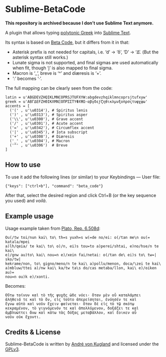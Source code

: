Sublime-BetaCode
================

**This repository is archived because I don’t use Sublime Text anymore.**

A plugin that allows typing [polytonic Greek][polytonic] into [Sublime Text][st].

Its syntax is based on [Beta Code][beta_code], but it differs from it in that:

* Asterisk prefix is not needed for capitals, i.e. ‘d’ → ‘δ’, ‘D’ → ‘Δ’. (But the
  asterisk syntax still works.)
* Lunate sigma is not supported, and final sigmas are used automatically when fit,
  though ‘j’ is also mapped to final sigma.
* Macron is ‘_’, breve is ‘^’ and diæresis is ‘+’.
* ‘:’ becomes ‘·’.

The full mapping can be clearly seen from the code:

```
latin = u'ABGDEVZHQIKLMNCOPRSJTUFXYW:abgdevzhqiklmncoprsjtufxyw'
greek = u'ΑΒΓΔΕϜΖΗΘΙΚΛΜΝΞΟΠΡΣΣΤΥΦΧΨΩ·αβγδεϝζηθικλμνξοπρσςτυφχψω'
accents = [
  ('(' , u'\u0314'), # Spiritus lenis
  (')' , u'\u0313'), # Spiritus asper
  ('\\', u'\u0300'), # Grave accent
  ('/' , u'\u0301'), # Acute accent
  ('=' , u'\u0342'), # Circumflex accent
  ('|' , u'\u0345'), # Iota subscript
  ('+' , u'\u0308'), # Diæresis
  ('_' , u'\u0304'), # Macron
  ('^' , u'\u0306')  # Breve
]
```

How to use
----------

To use it add the following lines (or similar) to your Keybindings — User file:

```
{"keys": ["ctrl+b"], "command": "beta_code"}
```

After that, select the desired region and click Ctrl+B (or the key sequence
you used) and *voilà*.

Example usage
-------------

Usage example taken from [Plato, Rep. 6.508d][platrep]:

```
Ou(/tw toi/nun kai\ to\ th=s yuxh=s w(=de no/ei: o(/tan me\n ou(= katala/mpei
a)lh/qeia/ te kai\ to\ o)/n, ei)s tou=to a)perei/shtai, e)no/hse/n te kai\
e)/gnw au)to\ kai\ nou=n e)/xein fai/netai: o(/tan de\ ei)s to\ tw=| sko/tw|
kekrame/non, to\ gigno/meno/n te kai\ a)pollu/menon, doca/\zei te kai\
a)mbluw/ttei a)/nw kai\ ka/tw ta\s do/cas metaba/llon, kai\ e)/oiken au)=
nou=n ou)k e)/xonti.
```

Becomes:

```
Οὕτω τοίνυν καὶ τὸ τῆς ψυχῆς ὧδε νόει· ὅταν μὲν οὗ καταλάμπει
ἀλήθειά τε καὶ τὸ ὄν, εἰς τοῦτο ἀπερείσηται, ἐνόησέν τε καὶ
ἔγνω αὐτὸ καὶ νοῦν ἔχειν φαίνεται· ὅταν δὲ εἰς τὸ τῷ σκότῳ
κεκραμένον, τὸ γιγνόμενόν τε καὶ ἀπολλύμενον, δοξάζει τε καὶ
ἀμβλυώττει ἄνω καὶ κάτω τὰς δόξας μεταβάλλον, καὶ ἔοικεν αὖ
νοῦν οὐκ ἔχοντι.
```

Credits & License
-----------------
Sublime-BetaCode is written by [André von Kugland][kuglandml] and licensed
under the [GPLv3][gplv3].

[polytonic]: https://en.wikipedia.org/wiki/Greek_diacritics
[st]: http://www.sublimetext.com
[beta_code]: https://en.wikipedia.org/wiki/Beta_code
[platrep]: http://data.perseus.org/citations/urn:cts:greekLit:tlg0059.tlg030.perseus-grc1:6.508d
[kuglandml]: mailto:kugland@gmail.com
[gplv3]: https://www.gnu.org/licenses/gpl-3.0-standalone.html
